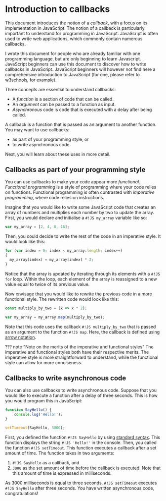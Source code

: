 # Introduction to callbacks

This document introduces the notion of a *callback*, with a focus on its implementation in JavaScript. The notion of a callback is particularly important to understand for programming in JavaScript. JavaScript is often used to write web applications, which commonly contain numerous callbacks.

I wrote this document for people who are already familiar with one programming language, but are only beginning to learn Javascript. JavaScript beginners can use this document to discover how to write callbacks in JavaScript. JavaScript beginners will however not find here a comprehensive introduction to JavaScript (for one, please refer to [w3schools][JavaScript_tutorial], for example).

Three concepts are essential to understand callbacks:

* A *function* is a section of code that can be called.
* An *argument* can be passed to a function as input.
* *Asynchronous* code is code that is executed with a delay after being called.

A callback is a function that is passed as an argument to another function. You may want to use callbacks:

* as part of your programming style, or
* to write asynchronous code.

Next, you will learn about these uses in more detail.

[JavaScript_tutorial]: https://www.w3schools.com/js/DEFAULT.asp

## Callbacks as part of your programming style

You can use callbacks to make your code appear more *functional*. *Functional programming* is a style of programming where your code relies on functions. Functional programming is often contrasted with *imperative programming*, where code relies on instructions.

Imagine that you would like to write some JavaScript code that creates an array of numbers and multiplies each number by two to update the array. First, you  would declare and initialise a `#!JS my_array` variable like so:
``` JavaScript
var my_array = [2, 4, 8, 16];
```
Then, you could decide to write the rest of the code in an imperative style. It would look like this:
``` JavaScript
for (var index = 0; index < my_array.length; index++)
{
  my_array[index] = my_array[index] * 2;
}
```
Notice that the array is updated by iterating through its elements with a `#!JS for` loop. Within the loop, each element of the array is reassigned to a new value equal to twice of its previous value.

Now envisage that you would like to rewrite the previous code in a more functional style. The rewritten code would look like this:
``` JavaScript
const multiply_by_two = (x => x * 2);

var my_array = my_array.map(multiply_by_two);
```
Note that this code uses the callback `#!JS multiply_by_two` that is passed as an argument to the function `#!JS map`. Here, the callback is defined using [arrow notation][arrow_notation].

??? note "Note on the merits of the imperative and functional styles"
    The imperative and functional styles both have their respective merits. The imperative style is more straightforward to understand, while the functional style can allow for more conciseness.

[arrow_notation]: https://www.w3schools.com/js/js_arrow_function.asp

## Callbacks to write asynchronous code

You can also use callbacks to write asynchronous code. Suppose that you would like to execute a function after a delay of three seconds. This is how you would program this in JavaScript:
```JavaScript
function SayHello() {
    console.log('Hello!');
}

setTimeout(SayHello, 3000);
```
First, you defined the function `#!JS SayHello` by using [standard syntax][function_definition]. This function displays the string `#!JS 'Hello!'` in the console. Then, you called the function `#!JS setTimeout`. This function executes a callback after a set amount of time. The function takes in two arguments:

1. `#!JS SayHello` as a callback, and
2. `3000` as the set amount of time before the callback is executed. Note that this amount of time is expressed in milliseconds.

As 3000 milliseconds is equal to three seconds, `#!JS setTimeout` executes `#!JS SayHello` after three seconds. You have written asynchronous code, congratulations!

[function_definition]: https://www.w3schools.com/js/js_functions.asp


